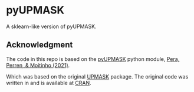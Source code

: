 # pyUPMASK

A sklearn-like version of pyUPMASK.


## Acknowledgment

The code in this repo is based on the [pyUPMASK](https://github.com/msolpera/pyUPMASK) python module, [Pera, Perren, & Moitinho (2021)](https://www.aanda.org/articles/aa/abs/2021/06/aa40252-20/aa40252-20.html).

Which was based on the original [UPMASK](https://cran.r-project.org/web/packages/UPMASK/) package. The original code was written in  and is available at [CRAN](https://cran.r-project.org/web/packages/UPMASK/).
